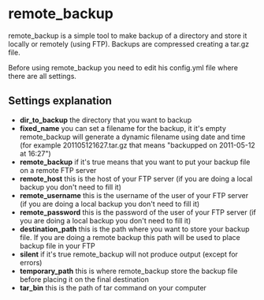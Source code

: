 remote_backup
=============

remote_backup is a simple tool to make backup of a directory and store it locally or remotely (using FTP). Backups are compressed creating a tar.gz file.

Before using remote_backup you need to edit his config.yml file where there are all settings.

Settings explanation
--------------------
* **dir_to_backup** the directory that you want to backup
* **fixed_name** you can set a filename for the backup, it it's empty remote_backup will generate a dynamic filename using date and time (for example 201105121627.tar.gz that means "backupped on 2011-05-12 at 16:27")
* **remote_backup** if it's true means that you want to put your backup file on a remote FTP server
* **remote_host** this is the host of your FTP server (if you are doing a local backup you don't need to fill it)
* **remote_username** this is the username of the user of your FTP server (if you are doing a local backup you don't need to fill it)
* **remote_password** this is the password of the user of your FTP server (if you are doing a local backup you don't need to fill it)
* **destination_path** this is the path where you want to store your backup file. If you are doing a remote backup this path will be used to place backup file in your FTP
* **silent** if it's true remote_backup will not produce output (except for errors)
* **temporary_path** this is where remote_backup store the backup file before placing it on the final destination
* **tar_bin** this is the path of tar command on your computer